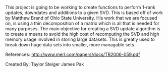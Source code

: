 This project is going to be working to create functions to perform 1-rank updates, downdates and additions
to a given SVD. This is based off of work by Matthew Brand of Ohio State University. His work that we are focused on, is
using a thin decomposition of a matrix which is all that is needed for many purposes.
The main objective for creating a SVD update algorithm is to create a means to avoid the high cost of recomputing the SVD
and high memory usage involved in storing large datasets. This is greatly used to break down huge data sets into smaller,
more managable sets.

References:
http://www.merl.com/papers/docs/TR2006-059.pdf

Created By:
Taylor Steiger
James Pak
